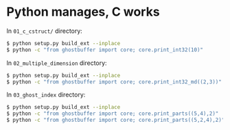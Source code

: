 # Python manages, C works

In `01_c_cstruct/` directory:

```bash
$ python setup.py build_ext --inplace
$ python -c "from ghostbuffer import core; core.print_int32(10)"
```

In `02_multiple_dimension` directory:

```bash
$ python setup.py build_ext --inplace
$ python -c "from ghostbuffer import core; core.print_int32_md((2,3))"
```

In `03_ghost_index` directory:

```bash
$ python setup.py build_ext --inplace
$ python -c "from ghostbuffer import core; core.print_parts((5,4),2)"
$ python -c "from ghostbuffer import core; core.print_parts((5,2,4),2)"
```
